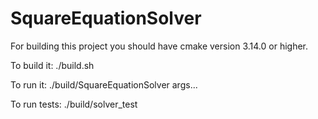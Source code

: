 # SquareEquationSolver



For building this project you should have cmake version 3.14.0 or higher.

To build it:
    ./build.sh

To run it:
    ./build/SquareEquationSolver args...

To run tests:
    ./build/solver_test
